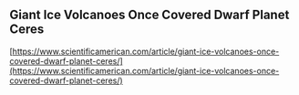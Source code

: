 ## Giant Ice Volcanoes Once Covered Dwarf Planet Ceres
  
  [https://www.scientificamerican.com/article/giant-ice-volcanoes-once-covered-dwarf-planet-ceres/](https://www.scientificamerican.com/article/giant-ice-volcanoes-once-covered-dwarf-planet-ceres/)
